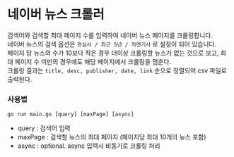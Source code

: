 # 네이버 뉴스 크롤러

검색어와 검색할 최대 페이지 수를 입력하여 네이버 뉴스 페이지를 크롤링합니다.  
네이버 뉴스의 검색 옵션은 `관심사 / 최근 5년 / 지면기사` 로 설정이 되어 있습니다.  
페이지 당 뉴스의 수가 10보다 작은 경우 더이상 크롤링할 뉴스가 없는 것으로 보고, 최대 페이지 수 미만의 경우에도 해당 페이지에서 크롤링을 멈춘다.  
크롤링 결과는 `title, desc, publisher, date, link` 순으로 정렬되어 csv 파일로 출력된다.

### 사용법

    go run main.go [query] [maxPage] [async]

- query : 검색어 입력
- maxPage : 검색할 뉴스의 최대 페이지 (페이지당 최대 10개의 뉴스 포함)
- async : optional. async 입력시 비동기로 크롤링 처리
